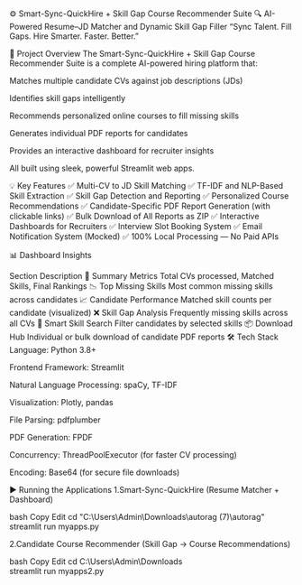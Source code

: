 ⚙️ Smart-Sync-QuickHire + Skill Gap Course Recommender Suite
🔍 AI-Powered Resume–JD Matcher and Dynamic Skill Gap Filler
“Sync Talent. Fill Gaps. Hire Smarter. Faster. Better.”

🚀 Project Overview
The Smart-Sync-QuickHire + Skill Gap Course Recommender Suite is a complete AI-powered hiring platform that:

Matches multiple candidate CVs against job descriptions (JDs)

Identifies skill gaps intelligently

Recommends personalized online courses to fill missing skills

Generates individual PDF reports for candidates

Provides an interactive dashboard for recruiter insights

All built using sleek, powerful Streamlit web apps.

💡 Key Features
✅ Multi-CV to JD Skill Matching
✅ TF-IDF and NLP-Based Skill Extraction
✅ Skill Gap Detection and Reporting
✅ Personalized Course Recommendations
✅ Candidate-Specific PDF Report Generation (with clickable links)
✅ Bulk Download of All Reports as ZIP
✅ Interactive Dashboards for Recruiters
✅ Interview Slot Booking System
✅ Email Notification System (Mocked)
✅ 100% Local Processing — No Paid APIs

📊 Dashboard Insights

Section	Description
📌 Summary Metrics	Total CVs processed, Matched Skills, Final Rankings
📉 Top Missing Skills	Most common missing skills across candidates
📈 Candidate Performance	Matched skill counts per candidate (visualized)
❌ Skill Gap Analysis	Frequently missing skills across all CVs
🧠 Smart Skill Search	Filter candidates by selected skills
📦 Download Hub	Individual or bulk download of candidate PDF reports
🛠️ Tech Stack
Language: Python 3.8+

Frontend Framework: Streamlit

Natural Language Processing: spaCy, TF-IDF

Visualization: Plotly, pandas

File Parsing: pdfplumber

PDF Generation: FPDF

Concurrency: ThreadPoolExecutor (for faster CV processing)

Encoding: Base64 (for secure file downloads)

▶️ Running the Applications
1.Smart-Sync-QuickHire (Resume Matcher + Dashboard)

bash
Copy
Edit
cd "C:\Users\Admin\Downloads\autorag (7)\autorag"
 streamlit run myapps.py

2.Candidate Course Recommender (Skill Gap → Course Recommendations)

bash
Copy
Edit
cd C:\Users\Admin\Downloads\
streamlit run myapps2.py

